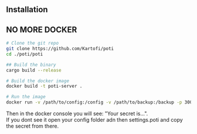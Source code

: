 ## Installation

## NO MORE DOCKER

```bash
# Clone the git repo
git clone https://github.com/Kartofi/poti
cd ./poti/poti

## Build the binary
cargo build --release

# Build the docker image
docker build -t poti-server .

# Run the image
docker run -v /path/to/config:/config -v /path/to/backup:/backup -p 3000:3000 poti-server

```

Then in the docker console you will see: "Your secret is...".<br>
If you dont see it open your config folder adn then settings.poti and copy the secret from there.

